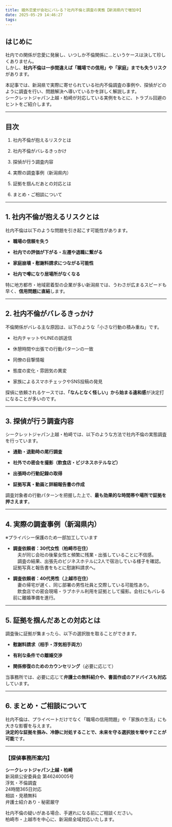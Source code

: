 ```yaml
---
title: 婚外恋愛が会社にバレる？社内不倫と調査の実態【新潟県内で増加中】
date: 2025-05-29 14:46:27
tags:
---
```


## **はじめに**

社内での関係が恋愛に発展し、いつしか不倫関係に…というケースは決して珍しくありません。  
しかし、**社内不倫は一歩間違えば「職場での信用」や「家庭」までも失うリスク**があります。

本記事では、新潟県で実際に寄せられている社内不倫調査の事例や、探偵がどのように調査を行い、問題解決へ導いているかを詳しく解説します。  
シークレットジャパン上越・柏崎が対応している実例をもとに、トラブル回避のヒントをご紹介します。

---

## **目次**

1. 社内不倫が抱えるリスクとは

2. 社内不倫がバレるきっかけ

3. 探偵が行う調査内容

4. 実際の調査事例（新潟県内）

5. 証拠を掴んだあとの対応とは

6. まとめ・ご相談について

---

## **1\. 社内不倫が抱えるリスクとは**

社内不倫は以下のような問題を引き起こす可能性があります。

* **職場の信頼を失う**

* **社内での評価が下がる・左遷や退職に繋がる**

* **家庭崩壊・慰謝料請求につながる可能性**

* **社内で噂になり居場所がなくなる**

特に地方都市・地域密着型の企業が多い新潟県では、うわさが広まるスピードも早く、**信用問題に直結**します。

---

## **2\. 社内不倫がバレるきっかけ**

不倫関係がバレる主な原因は、以下のような「小さな行動の積み重ね」です。

* 社内チャットやLINEの誤送信

* 休憩時間や出張での行動パターンの一致

* 同僚の目撃情報

* 態度の変化・雰囲気の異変

* 家族によるスマホチェックやSNS投稿の発見

探偵に依頼されるケースでは、**「なんとなく怪しい」から始まる違和感**が決定打になることが多いのです。

---

## **3\. 探偵が行う調査内容**

シークレットジャパン上越・柏崎では、以下のような方法で社内不倫の実態調査を行っています。

* **通勤・退勤時の尾行調査**

* **社外での密会を撮影（飲食店・ビジネスホテルなど）**

* **出張時の行動記録の取得**

* **証拠写真・動画と詳細報告書の作成**

調査対象者の行動パターンを把握した上で、**最も効果的な時間帯や場所で証拠を押さえます**。

---

## **4\. 実際の調査事例（新潟県内）**

※プライバシー保護のため一部加工しています

* **調査依頼者：30代女性（柏崎市在住）**  
   　夫が同じ会社の後輩女性と頻繁に残業・出張していることに不信感。  
   　調査の結果、出張先のビジネスホテルに2人で宿泊している様子を確認。証拠写真と報告書をもとに慰謝料請求へ。

* **調査依頼者：40代男性（上越市在住）**  
   　妻の帰宅が遅く、同じ部署の男性社員と交際している可能性あり。  
   　飲食店での密会現場・ラブホテル利用を証拠として撮影。会社にもバレる前に離婚準備を進行。

---

## **5\. 証拠を掴んだあとの対応とは**

調査後に証拠が集まったら、以下の選択肢を取ることができます。

* **慰謝料請求（相手・浮気相手両方）**

* **有利な条件での離婚交渉**

* **関係修復のためのカウンセリング**（必要に応じて）

当事務所では、必要に応じて**弁護士の無料紹介や、書面作成のアドバイスも対応**しています。

---

## **6\. まとめ・ご相談について**

社内不倫は、プライベートだけでなく「職場の信用問題」や「家族の生活」にも大きな影響を与えます。  
**決定的な証拠を掴み、冷静に対処することで、未来を守る選択肢を増やすことが可能**です。

---

### **【探偵事務所案内】**

**シークレットジャパン上越・柏崎**  
新潟県公安委員会 第46240005号  
浮気・不倫調査  
24時間365日対応  
相談・見積無料  
弁護士紹介あり・秘密厳守

社内不倫の疑いがある場合、手遅れになる前にご相談ください。  
柏崎市・上越市を中心に、新潟県全域対応いたします。

